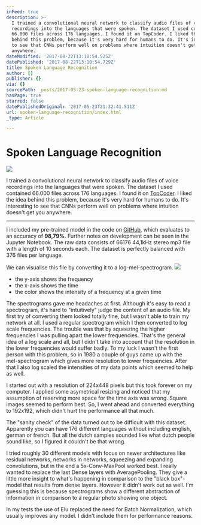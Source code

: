 ```yaml
---
inFeed: true
description: >-
  I trained a convolutional neural network to classify audio files of voice
  recordings into the languages that were spoken. The dataset I used contained
  66.000 files across 176 languages. I found it on TopCoder. I liked the idea
  behind this problem, because it's very hard for humans to do. It's interesting
  to see that CNNs perform well on problems where intuition doesn't get you
  anywhere.
dateModified: '2017-08-22T13:10:54.525Z'
datePublished: '2017-08-22T13:10:54.729Z'
title: Spoken Language Recognition
author: []
publisher: {}
via: {}
sourcePath: _posts/2017-05-23-spoken-language-recognition.md
hasPage: true
starred: false
datePublishedOriginal: '2017-05-23T21:32:41.511Z'
url: spoken-language-recognition/index.html
_type: Article

---
```

# Spoken Language Recognition
![](https://the-grid-user-content.s3-us-west-2.amazonaws.com/d404f00f-cca8-429a-98ea-e7a949ed2001.jpg)

I trained a convolutional neural network to classify audio files of voice recordings into the languages that were spoken. The dataset I used contained 66.000 files across 176 languages. I found it on [TopCoder][0]. I liked the idea behind this problem, because it's very hard for humans to do. It's interesting to see that CNNs perform well on problems where intuition doesn't get you anywhere.

---

I included my pre-trained model in the code on [GitHub][1], which evaluates to an accuracy of **98,79%**. Further notes on development can be seen in the Jupyter Notebook. The raw data consists of 66176 44,1kHz stereo mp3 file with a length of 10 seconds each. The dataset is perfectly balanced with 376 files per language.

We can visualise this file by converting it to a log-mel-spectrogram.
![](https://the-grid-user-content.s3-us-west-2.amazonaws.com/d6bb1c15-c388-4c2b-93a5-9581a5fb321c.png)

* the y-axis shows the frequency
* the x-axis shows the time
* the color shows the intensity of a frequency at a given time

The spectrograms gave me headaches at first. Although it's easy to read a spectrogram, it's hard to "intuitively" judge the content of an audio file. My first try of converting them looked totally fine, but I wasn't able to train my network at all. I used a regular spectrogram which I then converted to log scale frequencies. The trouble was that by squeezing the higher frequencies I was pulling apart the lower frequencies. That's the general idea of a log scale and all, but I didn't take into account that the resolution in the lower frequencies would suffer badly. To my luck I wasn't the first person with this problem, so in 1980 a couple of guys came up with the mel-spectrogram which gives more resolution to lower frequencies. After that I also log scaled the intensities of my data points which seemed to help as well.

I started out with a resolution of 224x448 pixels but this took forever on my computer. I applied some asymetrical resizing and noticed that my assumption of reserving more space for the time axis was wrong. Square images seemed to perform best. So, I went ahead and converted everything to 192x192, which didn't hurt the performance all that much.

The "sanity check" of the data turned out to be difficult with this dataset. Apparently you can have 176 different languages without including english, german or french. But all the dutch samples sounded like what dutch people sound like, so I figured it couldn't be that wrong.

I tried roughly 30 different models with focus on newer architectures like residual networks, networks in networks, squeezing and expanding convolutions, but in the end a 5x-Conv-MaxPool worked best. I really wanted to replace the last Dense layers with AveragePooling. They give a little more insight to what's happening in comparison to the "black box"-model that results from dense layers. However it didn't work out as well. I'm guessing this is because spectrograms show a different abstraction of information in comparison to a regular photo showing one object.

In my tests the use of Elu replaced the need for Batch Normalization, which usually improves any model. I didn't include them for performance reasons.

[0]: https://goo.gl/G5XBJl "TopCoder Competition"
[1]: https://github.com/pietz/language-recognition "Code on GitHub"